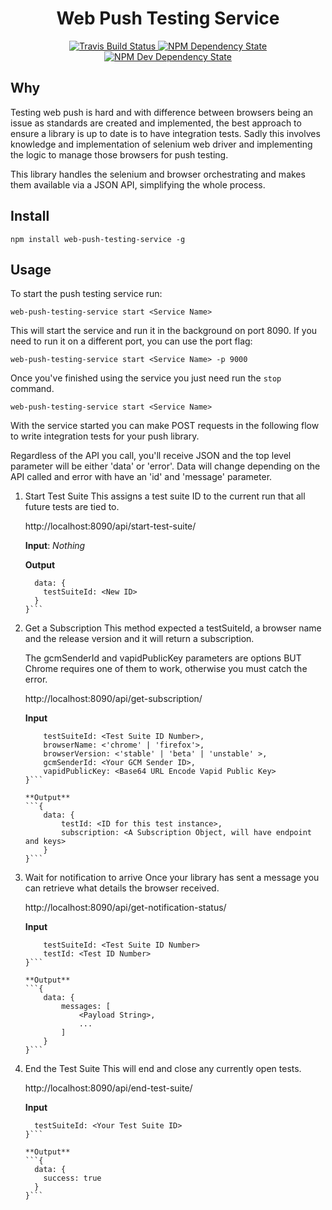 
<h1 align="center">Web Push Testing Service</h1>

<p align="center">
  <a href="https://travis-ci.org/GoogleChrome/web-push-testing-service">
    <img src="https://travis-ci.org/GoogleChrome/web-push-testing-service.svg" alt="Travis Build Status" />
  </a>
  <a href="https://david-dm.org/GoogleChrome/web-push-testing-service">
    <img src="https://david-dm.org/GoogleChrome/web-push-testing-service.svg" alt="NPM Dependency State" />
  </a>
  <a href="https://david-dm.org/GoogleChrome/web-push-testing-service?type=dev">
    <img src="https://david-dm.org/GoogleChrome/web-push-testing-service/dev-status.svg" alt="NPM Dev Dependency State" />
  </a>
</p>

## Why

Testing web push is hard and with difference between browsers being an issue
as standards are created and implemented, the best approach to ensure
a library is up to date is to have integration tests. Sadly this involves
knowledge and implementation of selenium web driver and implementing the logic
to manage those browsers for push testing.

This library handles the selenium and browser orchestrating and makes them
available via a JSON API, simplifying the whole process.

## Install

    npm install web-push-testing-service -g

## Usage

To start the push testing service run:

    web-push-testing-service start <Service Name>

This will start the service and run it in the background on port 8090. If
you need to run it on a different port, you can use the port flag:

    web-push-testing-service start <Service Name> -p 9000

Once you've finished using the service you just need run the `stop` command.

    web-push-testing-service start <Service Name>

With the service started you can make POST requests in the following
flow to write integration tests for your push library.

Regardless of the API you call, you'll receive JSON and the top level parameter
will be either 'data' or 'error'. Data will change depending on the API called
and error with have an 'id' and 'message' parameter.

1. Start Test Suite
    This assigns a test suite ID to the current run that all future tests are
    tied to.

    http://localhost:8090/api/start-test-suite/

    **Input**: *Nothing*

    **Output**
    ```{
      data: {
        testSuiteId: <New ID>
      }
    }```

1. Get a Subscription
    This method expected a testSuiteId, a browser name and the release version
    and it will return a subscription.

    The gcmSenderId and vapidPublicKey parameters are options BUT Chrome
    requires one of them to work, otherwise you must catch the error.

    http://localhost:8090/api/get-subscription/

    **Input**
    ```{
        testSuiteId: <Test Suite ID Number>,
        browserName: <'chrome' | 'firefox'>,
        browserVersion: <'stable' | 'beta' | 'unstable' >,
        gcmSenderId: <Your GCM Sender ID>,
        vapidPublicKey: <Base64 URL Encode Vapid Public Key>
    }```

    **Output**
    ```{
        data: {
            testId: <ID for this test instance>,
            subscription: <A Subscription Object, will have endpoint and keys>
        }
    }```

1. Wait for notification to arrive
    Once your library has sent a message you can retrieve what details the
    browser received.

    http://localhost:8090/api/get-notification-status/

    **Input**
    ```{
        testSuiteId: <Test Suite ID Number>
        testId: <Test ID Number>
    }```

    **Output**
    ```{
        data: {
            messages: [
                <Payload String>,
                ...
            ]
        }
    }```

1. End the Test Suite
    This will end and close any currently open tests.

    http://localhost:8090/api/end-test-suite/

    **Input**
    ```{
      testSuiteId: <Your Test Suite ID>
    }```

    **Output**
    ```{
      data: {
        success: true
      }
    }```
